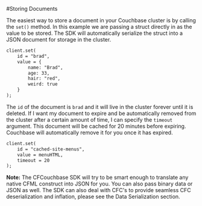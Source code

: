#Storing Documents

The easiest way to store a document in your Couchbase cluster is by calling the `set()` method.  In this example we are passing a struct directly in as the value to be stored.  The SDK will automatically serialize the struct into a JSON document for storage in the cluster.

```coldfusion
client.set(
	id = "brad",
	value = { 
	    name: "Brad", 
	    age: 33, 
	    hair: "red", 
	    weird: true 
    } 
);
```

The `id` of the document is `brad` and it will live in the cluster forever until it is deleted.  If I want my document to expire and be automatically removed from the cluster after a certain amount of time, I can specify the `timeout` argument.
This document will be cached for 20 minutes before expiring.  Couchbase will automatically remove it for you once it has expired.

```coldfusion
client.set(
	id = "cached-site-menus",
	value = menuHTML,
	timeout = 20
);
```

**Note:** The CFCouchbase SDK will try to be smart enough to translate any native CFML construct into JSON for you.  You can also pass binary data or JSON as well.  The SDK can also deal with CFC's to provide seamless CFC deserialization and inflation, please see the Data Serialization section.

